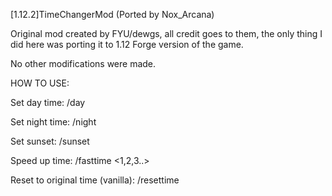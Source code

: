 [1.12.2]TimeChangerMod (Ported by Nox_Arcana)


Original mod created by FYU/dewgs, all credit goes to them, the only thing I did here was porting it to 1.12 Forge version of the game. 


No other modifications were made.


HOW TO USE:

Set day time: /day

Set night time: /night

Set sunset: /sunset

Speed up time: /fasttime <1,2,3..>

Reset to original time (vanilla): /resettime
